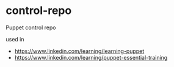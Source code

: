 # control-repo
Puppet control repo

used in 
* https://www.linkedin.com/learning/learning-puppet
* https://www.linkedin.com/learning/puppet-essential-training
